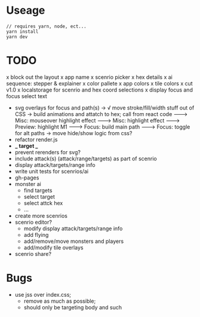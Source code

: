 # Useage

```
// requires yarn, node, ect...
yarn install
yarn dev
```

# TODO

x block out the layout
x app name
x scenrio picker
x hex details
x ai sequence: stepper & explainer
x color pallete
x app colors
x tile colors
x cut v1.0
x localstorage for scenrio and hex coord selections
x display focus and focus select text

- svg overlays for focus and path(s)
  -> √ move stroke/fill/width stuff out of CSS
  -> build animations and attatch to hex; call from react code
  ---> Misc: <StandeeLink> mouseover highlight effect
  ---> Misc: <HexLink> highlight effect
  ---> Preview: highlight M1
  ---> Focus: build main path
  ---> Focus: toggle for alt paths
  -> move hide/show logic from css?
- refactor render.js
- **_ target _**
- prevent rerenders for svg?
- include attack(s) (attack/range/targets) as part of scenrio
- display attack/targets/range info
- write unit tests for scenrios/ai
- gh-pages
- monster ai
  - find targets
  - select target
  - select attck hex
  - ...
- create more scenrios
- scenrio editor?
  - modify display attack/targets/range info
  - add flying
  - add/remove/move monsters and players
  - add/modify tile overlays
- scenrio share?

# Bugs

- use jss over index.css;
  - remove as much as possible;
  - should only be targeting body and such
